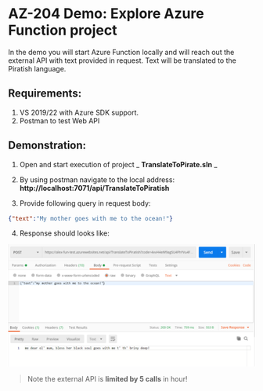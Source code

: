 # AZ-204 Demo: Explore Azure Function project

In the demo you will start Azure Function locally and will reach out the external API with text provided in request. Text will be translated to the Piratish language.


## Requirements:

1. VS 2019/22 with Azure SDK support.
1. Postman to test Web API

## Demonstration:

1. Open and start execution of project _ **TranslateToPirate.sln** _ 
 
1. By using postman navigate to the local address: **http://localhost:7071/api/TranslateToPiratish**

1. Provide following query in request body: 

```json
{"text":"My mother goes with me to the ocean!"}
```
4. Response should looks like: 

![Processing file](CSharp/screen.png)

> Note the external API is **limited by 5 calls** in hour!